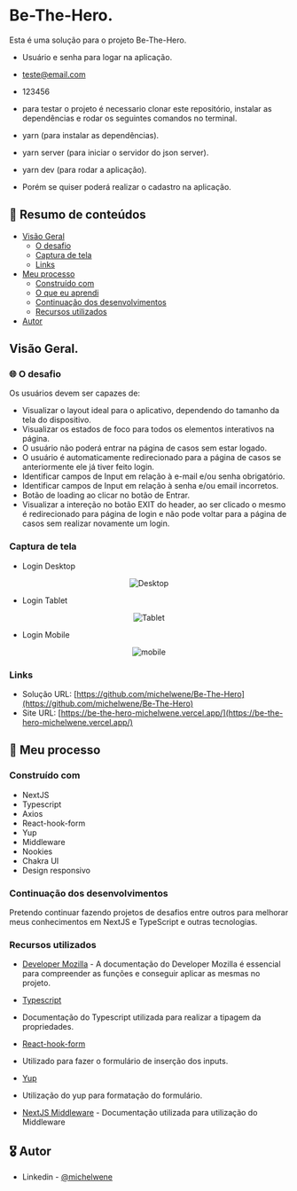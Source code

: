 # Be-The-Hero.

Esta é uma solução para o projeto Be-The-Hero.

- Usuário e senha para logar na aplicação.
- teste@email.com
- 123456
- para testar o projeto é necessario clonar este repositório, instalar as dependências e rodar os seguintes comandos no terminal.
- yarn (para instalar as dependências).
- yarn server (para iniciar o servidor do json server).
- yarn dev (para rodar a aplicação).

- Porém se quiser poderá realizar o cadastro na aplicação.

## :dart: Resumo de conteúdos

- [Visão Geral](#Visão-Geral)
  - [O desafio](#O-desafio)
  - [Captura de tela](#Captura-de-tela)
  - [Links](#Links)
- [Meu processo](#Meu-processo)
  - [Construído com](#Constrído-com)
  - [O que eu aprendi](#O-que-eu-aprendi)
  - [Continuação dos desenvolvimentos](#Continuação-dos-desenvolvimentos)
  - [Recursos utilizados](#Recursos-utilizados)
- [Autor](#Autor)

## Visão Geral.

### :globe_with_meridians: O desafio

Os usuários devem ser capazes de:

- Visualizar o layout ideal para o aplicativo, dependendo do tamanho da tela do dispositivo.
- Visualizar os estados de foco para todos os elementos interativos na página.
- O usuário não poderá entrar na página de casos sem estar logado.
- O usuário é automaticamente redirecionado para a página de casos se anteriormente ele já tiver feito login.
- Identificar campos de Input em relação à e-mail e/ou senha obrigatório.
- Identificar campos de Input em relação à senha e/ou email incorretos.
- Botão de loading ao clicar no botão de Entrar.
- Visualizar a intereção no botão EXIT do header, ao ser clicado o mesmo é redirecionado para página de login e não pode voltar para a página de casos sem realizar novamente um login.

### Captura de tela

- Login Desktop
<p  align="center" >
  <img src="/public/desktop.png"alt="Desktop"/>
</p>

- Login Tablet
<p  align="center" >
<img src="/public/tablet.png"alt="Tablet"/>
</p>

- Login Mobile
<p  align="center" >
<img src="/public/mobile.png"alt="mobile"/>
</p>

### Links

- Solução URL: [https://github.com/michelwene/Be-The-Hero](https://github.com/michelwene/Be-The-Hero)
- Site URL: [https://be-the-hero-michelwene.vercel.app/](https://be-the-hero-michelwene.vercel.app/)

## :page_with_curl: Meu processo

### Construído com

- NextJS
- Typescript
- Axios
- React-hook-form
- Yup
- Middleware
- Nookies
- Chakra UI
- Design responsivo

### Continuação dos desenvolvimentos

Pretendo continuar fazendo projetos de desafios entre outros para melhorar meus conhecimentos em NextJS e TypeScript e outras tecnologias.

### Recursos utilizados

- [Developer Mozilla](https://developer.mozilla.org/en-US/docs/Web/JavaScript) - A documentação do Developer Mozilla é essencial para compreender as funções e conseguir aplicar as mesmas no projeto.

- [Typescript](https://www.typescriptlang.org/docs/handbook/2/keyof-types.html)
- Documentação do Typescript utilizada para realizar a tipagem da propriedades.

- [React-hook-form](https://react-hook-form.com/)
- Utilizado para fazer o formulário de inserção dos inputs.

- [Yup](https://github.com/jquense/yup)
- Utilização do yup para formatação do formulário.

- [NextJS Middleware](https://nextjs.org/docs/middleware) - Documentação utilizada para utilização do Middleware

## :medal_military: Autor

- Linkedin - [@michelwene](https://www.linkedin.com/in/michelwene/)
